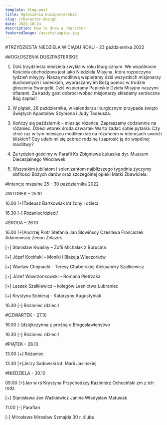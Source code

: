 ```yaml
---
template: blog-post
title: Ogłoszenia Duszpasterskie
slug: /character-design
date: 2022-10-24
description: How to draw a character
featuredImage: /assets/papiez.jpg
---
```



#TRZYDZIESTA NIEDZIELA W CIĄGU ROKU - 23 października 2022

##OGŁOSZENIA DUSZPASTERSKIE

1. Dziś trzydziesta niedziela zwykła w roku liturgicznym. We wspólnocie Kościoła obchodzona jest jako Niedziela Misyjna, która rozpoczyna tydzień misyjny. Naszą modlitwą wspieramy dziś wszystkich misjonarzy duchownych i świeckich, wypraszamy im Bożą pomoc w trudzie głoszenia Ewangelii. Dziś wspieramy Papieskie Dzieła Misyjne naszymi ofiarami. Za każdy gest dobroci wobec misjonarzy składamy serdeczne Bóg zapłać!

2. W piątek, 28 października, w kalendarzu liturgicznym przypada święto Świętych Apostołów Szymona i Judy Tadeusza.

3. Kończy się październik – miesiąc różańca. Zapraszamy codziennie na różaniec. Dzieci wtorek środa czwartek Warto zadać sobie pytania: Czy choć raz w tym miesiącu modliłem się na różańcem w intencjach swoich bliskich? Czy udało mi się zebrać rodzinę i zaprosić ją do wspólnej modlitwy?

4. Za tydzień gościmy w Parafii Ks Zbigniewa Łukasika dyr. Muzeum Diecezjalnego Włocławek 

5. Wszystkim jubilatom i solenizantom najbliższego tygodnia życzymy obfitości Bożych darów oraz szczególnej opieki Matki Zbawiciela.   

#Intencje mszalne     25 - 30 października   2022

#WTOREK – 25.10

16.00 [+]Tadeusz Bartkowiak int żony i dzieci

16.30 [-] Różaniec/dzieci/

#ŚRODA – 26.10

16.00 [+]Andrzej Piotr Stefania Jan Słowińscy Czesława Franciszek Adamowscy Zenon Żelazek

[+] Stanisław Kwaśny – Zofii Michalak z Borucina

[+] Józef Kociński – Moniki i Błażeja Wieczorków

[+] Wacław Chojnacki – Teresy Chaberskiej Aleksandry Szałkiewicz

[+] Józef Wawrzonkowski – Romana Pietrzaka 

[+] Leszek Szałkiewicz – kolegów Leśnictwa Lubraniec

[+] Krystyna Sobieraj – Katarzyny Augustyniak 

16.30 [-] Różaniec /dzieci/ 

#CZWARTEK -  27.10  

16.00 [-]dziękczynna z prośbą o Błogosławieństwo

16.30 [-] Różaniec /dzieci/

#PIĄTEK – 28.10 

13.00 [+] Różaniec 

13.30 [+]Jerzy Sadowski int. Marii Jasińskiej
  
  
#NIEDZIELA - 30.10

09.00 [+]Jan w rś Krystyna Przychodzcy Kazimierz Ochociński zm z ich rodz.  

[+] Stanisława Jan Waśkiewicz Janina Władysław Matusiak

11.00 [-] Parafian

[-] Mirosława Mirosław Szmajda 30 r. ślubu

